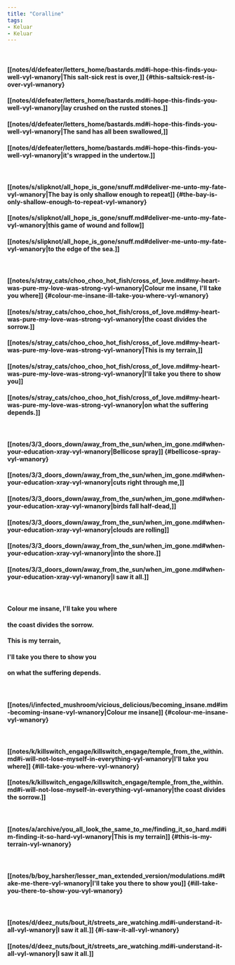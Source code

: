 ```yaml
---
title: "Coralline"
tags:
- Keluar
- Keluar
---
```

&nbsp;
#### [[notes/d/defeater/letters_home/bastards.md#i-hope-this-finds-you-well-vyl-wnanory|This salt-sick rest is over,]] {#this-saltsick-rest-is-over-vyl-wnanory}
#### [[notes/d/defeater/letters_home/bastards.md#i-hope-this-finds-you-well-vyl-wnanory|lay crushed on the rusted stones.]]
#### [[notes/d/defeater/letters_home/bastards.md#i-hope-this-finds-you-well-vyl-wnanory|The sand has all been swallowed,]]
#### [[notes/d/defeater/letters_home/bastards.md#i-hope-this-finds-you-well-vyl-wnanory|it's wrapped in the undertow.]]
&nbsp;
#### [[notes/s/slipknot/all_hope_is_gone/snuff.md#deliver-me-unto-my-fate-vyl-wnanory|The bay is only shallow enough to repeat]] {#the-bay-is-only-shallow-enough-to-repeat-vyl-wnanory}
#### [[notes/s/slipknot/all_hope_is_gone/snuff.md#deliver-me-unto-my-fate-vyl-wnanory|this game of wound and follow]]
#### [[notes/s/slipknot/all_hope_is_gone/snuff.md#deliver-me-unto-my-fate-vyl-wnanory|to the edge of the sea.]]
&nbsp;
#### [[notes/s/stray_cats/choo_choo_hot_fish/cross_of_love.md#my-heart-was-pure-my-love-was-strong-vyl-wnanory|Colour me insane, I'll take you where]] {#colour-me-insane-ill-take-you-where-vyl-wnanory}
#### [[notes/s/stray_cats/choo_choo_hot_fish/cross_of_love.md#my-heart-was-pure-my-love-was-strong-vyl-wnanory|the coast divides the sorrow.]]
#### [[notes/s/stray_cats/choo_choo_hot_fish/cross_of_love.md#my-heart-was-pure-my-love-was-strong-vyl-wnanory|This is my terrain,]]
#### [[notes/s/stray_cats/choo_choo_hot_fish/cross_of_love.md#my-heart-was-pure-my-love-was-strong-vyl-wnanory|I'll take you there to show you]]
#### [[notes/s/stray_cats/choo_choo_hot_fish/cross_of_love.md#my-heart-was-pure-my-love-was-strong-vyl-wnanory|on what the suffering depends.]]
&nbsp;
#### [[notes/3/3_doors_down/away_from_the_sun/when_im_gone.md#when-your-education-xray-vyl-wnanory|Bellicose spray]] {#bellicose-spray-vyl-wnanory}
#### [[notes/3/3_doors_down/away_from_the_sun/when_im_gone.md#when-your-education-xray-vyl-wnanory|cuts right through me,]]
#### [[notes/3/3_doors_down/away_from_the_sun/when_im_gone.md#when-your-education-xray-vyl-wnanory|birds fall half-dead,]]
#### [[notes/3/3_doors_down/away_from_the_sun/when_im_gone.md#when-your-education-xray-vyl-wnanory|clouds are rolling]]
#### [[notes/3/3_doors_down/away_from_the_sun/when_im_gone.md#when-your-education-xray-vyl-wnanory|into the shore.]]
#### [[notes/3/3_doors_down/away_from_the_sun/when_im_gone.md#when-your-education-xray-vyl-wnanory|I saw it all.]]
&nbsp;
#### Colour me insane, I'll take you where
#### the coast divides the sorrow.
#### This is my terrain,
#### I'll take you there to show you
#### on what the suffering depends.
&nbsp;
#### [[notes/i/infected_mushroom/vicious_delicious/becoming_insane.md#im-becoming-insane-vyl-wnanory|Colour me insane]] {#colour-me-insane-vyl-wnanory}
&nbsp;
#### [[notes/k/killswitch_engage/killswitch_engage/temple_from_the_within.md#i-will-not-lose-myself-in-everything-vyl-wnanory|I'll take you where]] {#ill-take-you-where-vyl-wnanory}
#### [[notes/k/killswitch_engage/killswitch_engage/temple_from_the_within.md#i-will-not-lose-myself-in-everything-vyl-wnanory|the coast divides the sorrow.]]
&nbsp;
#### [[notes/a/archive/you_all_look_the_same_to_me/finding_it_so_hard.md#im-finding-it-so-hard-vyl-wnanory|This is my terrain]] {#this-is-my-terrain-vyl-wnanory}
&nbsp;
#### [[notes/b/boy_harsher/lesser_man_extended_version/modulations.md#take-me-there-vyl-wnanory|I'll take you there to show you]] {#ill-take-you-there-to-show-you-vyl-wnanory}
&nbsp;
#### [[notes/d/deez_nuts/bout_it/streets_are_watching.md#i-understand-it-all-vyl-wnanory|I saw it all.]] {#i-saw-it-all-vyl-wnanory}
#### [[notes/d/deez_nuts/bout_it/streets_are_watching.md#i-understand-it-all-vyl-wnanory|I saw it all.]]
